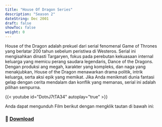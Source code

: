 ```yaml
---
title: "House Of Dragon Series"
description: "Season 2"
dateString: Dec 2001
draft: false
showToc: false
weight: 0
--- 
```

House of the Dragon adalah prekuel dari serial fenomenal Game of Thrones yang berlatar 200 tahun sebelum peristiwa di Westeros. Serial ini mengisahkan dinasti Targaryen, fokus pada perebutan kekuasaan internal keluarga yang memicu perang saudara legendaris, Dance of the Dragons. Dengan produksi ang megah, karakter yang kompleks, dan naga yang menakjubkan, House of the Dragon menawarkan drama politik, intrik keluarga, serta aksi epik yang memikat. Jika Anda menikmati dunia fantasi gelap dengan cerita mendalam dan konflik yang memanas, serial ini adalah pilihan sempurna.

{{< youtube id="DotnJ7tTA34" autoplay="true" >}}

Anda dapat mengunduh Film berikut dengan mengklik tautan di bawah ini:
### 🔗 [Download](https://github.com/mfredlyvanleuwen/asramapnl)